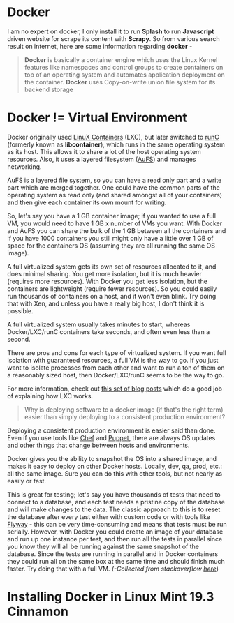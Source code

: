 # Docker 

I am no expert on docker, I only install it to run **Splash**  to run **Javascript** driven website for scrape its content with **Scrapy**.  So from various search result on internet, here are some information regarding **docker** -
	

> **Docker** is basically a container engine which uses the Linux Kernel features like namespaces and control groups to create containers on top of an operating system and automates application deployment on the container. **Docker** uses Copy-on-write union file system for its backend storage

# Docker != Virtual Environment 
Docker originally used  [LinuX Containers](https://linuxcontainers.org/lxc/)  (LXC), but later switched to  [runC](https://github.com/opencontainers/runc)  (formerly known as  **libcontainer**), which runs in the same operating system as its host. This allows it to share a lot of the host operating system resources. Also, it uses a layered filesystem ([AuFS](http://aufs.sourceforge.net/)) and manages networking.

AuFS is a layered file system, so you can have a read only part and a write part which are merged together. One could have the common parts of the operating system as read only (and shared amongst all of your containers) and then give each container its own mount for writing.

So, let's say you have a 1 GB container image; if you wanted to use a full VM, you would need to have 1 GB x number of VMs you want. With Docker and AuFS you can share the bulk of the 1 GB between all the containers and if you have 1000 containers you still might only have a little over 1 GB of space for the containers OS (assuming they are all running the same OS image).

A full virtualized system gets its own set of resources allocated to it, and does minimal sharing. You get more isolation, but it is much heavier (requires more resources). With Docker you get less isolation, but the containers are lightweight (require fewer resources). So you could easily run thousands of containers on a host, and it won't even blink. Try doing that with Xen, and unless you have a really big host, I don't think it is possible.

A full virtualized system usually takes minutes to start, whereas Docker/LXC/runC containers take seconds, and often even less than a second.

There are pros and cons for each type of virtualized system. If you want full isolation with guaranteed resources, a full VM is the way to go. If you just want to isolate processes from each other and want to run a ton of them on a reasonably sized host, then Docker/LXC/runC seems to be the way to go.

For more information, check out  [this set of blog posts](http://web.archive.org/web/20150326185901/http://blog.dotcloud.com/under-the-hood-linux-kernels-on-dotcloud-part)  which do a good job of explaining how LXC works.

> Why is deploying software to a docker image (if that's the right term) easier than simply deploying to a consistent production environment?

Deploying a consistent production environment is easier said than done. Even if you use tools like  [Chef](https://en.wikipedia.org/wiki/Chef_%28software%29)  and  [Puppet](https://en.wikipedia.org/wiki/Puppet_%28software%29), there are always OS updates and other things that change between hosts and environments.

Docker gives you the ability to snapshot the OS into a shared image, and makes it easy to deploy on other Docker hosts. Locally, dev, qa, prod, etc.: all the same image. Sure you can do this with other tools, but not nearly as easily or fast.

This is great for testing; let's say you have thousands of tests that need to connect to a database, and each test needs a pristine copy of the database and will make changes to the data. The classic approach to this is to reset the database after every test either with custom code or with tools like  [Flyway](https://flywaydb.org/)  - this can be very time-consuming and means that tests must be run serially. However, with Docker you could create an image of your database and run up one instance per test, and then run all the tests in parallel since you know they will all be running against the same snapshot of the database. Since the tests are running in parallel and in Docker containers they could run all on the same box at the same time and should finish much faster. Try doing that with a full VM.
*(-Collected from stackoverflow [here](https://stackoverflow.com/questions/16047306/how-is-docker-different-from-a-virtual-machine)*)

# Installing Docker in Linux Mint 19.3 Cinnamon

<!--stackedit_data:
eyJoaXN0b3J5IjpbMTYxNjI2ODgyMiwxMTgxMzM0MDYsLTEzNj
UwMTM3ODEsMTI0Njc2MzQ5NiwzMTUzNzI1MjAsLTIwODg3NDY2
MTJdfQ==
-->